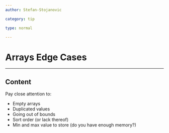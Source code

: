 ```yaml
---
author: Stefan-Stojanovic

category: tip

type: normal

---
```


# Arrays Edge Cases

---
## Content

Pay close attention to:

- Empty arrays
- Duplicated values
- Going out of bounds
- Sort order (or lack thereof)
- Min and max value to store (do you have enough memory?)
